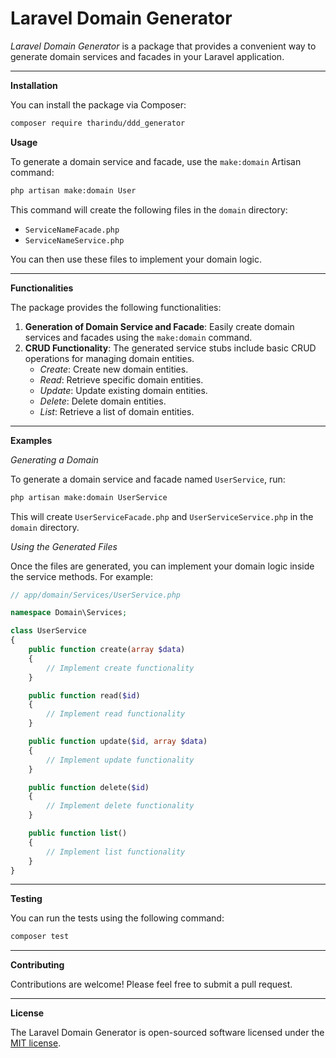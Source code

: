 # Laravel Domain Generator

_Laravel Domain Generator_ is a package that provides a convenient way to generate domain services and facades in your Laravel application.

---

**Installation**

You can install the package via Composer:

```bash
composer require tharindu/ddd_generator
```

**Usage**

To generate a domain service and facade, use the `make:domain` Artisan command:

```bash
php artisan make:domain User
```

This command will create the following files in the `domain` directory:

- `ServiceNameFacade.php`
- `ServiceNameService.php`

You can then use these files to implement your domain logic.

---

**Functionalities**

The package provides the following functionalities:

1. **Generation of Domain Service and Facade**: Easily create domain services and facades using the `make:domain` command.
2. **CRUD Functionality**: The generated service stubs include basic CRUD operations for managing domain entities.
   - _Create_: Create new domain entities.
   - _Read_: Retrieve specific domain entities.
   - _Update_: Update existing domain entities.
   - _Delete_: Delete domain entities.
   - _List_: Retrieve a list of domain entities.

---

**Examples**

_Generating a Domain_

To generate a domain service and facade named `UserService`, run:

```bash
php artisan make:domain UserService
```

This will create `UserServiceFacade.php` and `UserServiceService.php` in the `domain` directory.

_Using the Generated Files_

Once the files are generated, you can implement your domain logic inside the service methods. For example:

```php
// app/domain/Services/UserService.php

namespace Domain\Services;

class UserService
{
    public function create(array $data)
    {
        // Implement create functionality
    }

    public function read($id)
    {
        // Implement read functionality
    }

    public function update($id, array $data)
    {
        // Implement update functionality
    }

    public function delete($id)
    {
        // Implement delete functionality
    }

    public function list()
    {
        // Implement list functionality
    }
}
```

---

**Testing**

You can run the tests using the following command:

```bash
composer test
```

---

**Contributing**

Contributions are welcome! Please feel free to submit a pull request.

---

**License**

The Laravel Domain Generator is open-sourced software licensed under the [MIT license](https://opensource.org/licenses/MIT).
